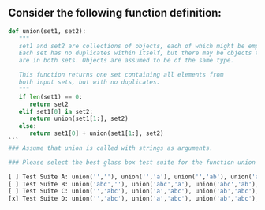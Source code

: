 ## Consider the following function definition:

````py
def union(set1, set2):
   """
   set1 and set2 are collections of objects, each of which might be empty.
   Each set has no duplicates within itself, but there may be objects that
   are in both sets. Objects are assumed to be of the same type.

   This function returns one set containing all elements from
   both input sets, but with no duplicates.
   """
   if len(set1) == 0:
      return set2
   elif set1[0] in set2:
      return union(set1[1:], set2)
   else:
      return set1[0] + union(set1[1:], set2)
```
### Assume that union is called with strings as arguments.

### Please select the best glass box test suite for the function union from the following options:

[ ] Test Suite A: union('',''), union('','a'), union('','ab'), union('a',''), union('a','b'), union('c','ab'), union('de',''), union('ab','c'), union('cd','ab')
[ ] Test Suite B: union('abc',''), union('abc','a'), union('abc','ab'), union('abc','d'), union('abc', 'abcd')
[ ] Test Suite C: union('','abc'), union('a','abc'), union('ab','abc'), union('abc','abc')
[x] Test Suite D: union('','abc'), union('a','abc'), union('ab','abc'), union('d','abc')